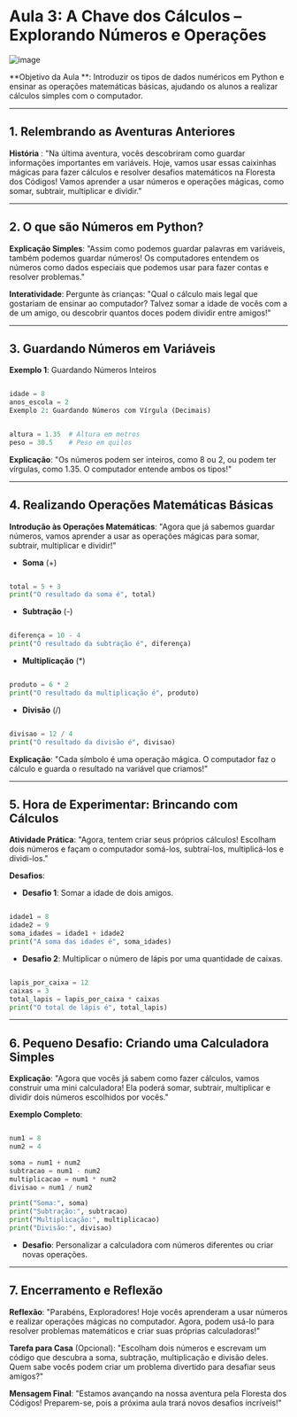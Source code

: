 # Aula 3: A Chave dos Cálculos – Explorando Números e Operações

![image](https://github.com/user-attachments/assets/6d3de0fa-3bfb-4422-8878-25a9aa3489ab)

**Objetivo da Aula **: Introduzir os tipos de dados numéricos em Python e ensinar as operações matemáticas básicas, ajudando os alunos a realizar cálculos simples com o computador.

---

## 1. Relembrando as Aventuras Anteriores

**História** : "Na última aventura, vocês descobriram como guardar informações importantes em variáveis. Hoje, vamos usar essas caixinhas mágicas para fazer cálculos e resolver desafios matemáticos na Floresta dos Códigos! Vamos aprender a usar números e operações mágicas, como somar, subtrair, multiplicar e dividir."

---

## 2. O que são Números em Python?

**Explicação Simples**: "Assim como podemos guardar palavras em variáveis, também podemos guardar números! Os computadores entendem os números como dados especiais que podemos usar para fazer contas e resolver problemas."

**Interatividade**: Pergunte às crianças: "Qual o cálculo mais legal que gostariam de ensinar ao computador? Talvez somar a idade de vocês com a de um amigo, ou descobrir quantos doces podem dividir entre amigos!"

---

## 3. Guardando Números em Variáveis

**Exemplo 1**: Guardando Números Inteiros

```python

idade = 8
anos_escola = 2
Exemplo 2: Guardando Números com Vírgula (Decimais)
```

```python

altura = 1.35  # Altura em metros
peso = 30.5    # Peso em quilos
```

**Explicação**: "Os números podem ser inteiros, como 8 ou 2, ou podem ter vírgulas, como 1.35. O computador entende ambos os tipos!"

---

## 4. Realizando Operações Matemáticas Básicas

**Introdução às Operações Matemáticas**: "Agora que já sabemos guardar números, vamos aprender a usar as operações mágicas para somar, subtrair, multiplicar e dividir!"

- **Soma** (+)

```python

total = 5 + 3
print("O resultado da soma é", total)
```

- **Subtração** (-)

```python

diferença = 10 - 4
print("O resultado da subtração é", diferença)
```

- **Multiplicação** (*)

```python

produto = 6 * 2
print("O resultado da multiplicação é", produto)
```

- **Divisão** (/)

```python

divisao = 12 / 4
print("O resultado da divisão é", divisao)
```

**Explicação**: "Cada símbolo é uma operação mágica. O computador faz o cálculo e guarda o resultado na variável que criamos!"

---

## 5. Hora de Experimentar: Brincando com Cálculos

**Atividade Prática**: "Agora, tentem criar seus próprios cálculos! Escolham dois números e façam o computador somá-los, subtraí-los, multiplicá-los e dividi-los."

**Desafios**:

- **Desafio 1**: Somar a idade de dois amigos.

```python

idade1 = 8
idade2 = 9
soma_idades = idade1 + idade2
print("A soma das idades é", soma_idades)
```

- **Desafio 2**: Multiplicar o número de lápis por uma quantidade de caixas.

```python

lapis_por_caixa = 12
caixas = 3
total_lapis = lapis_por_caixa * caixas
print("O total de lápis é", total_lapis)
```

---

## 6. Pequeno Desafio: Criando uma Calculadora Simples

**Explicação**: "Agora que vocês já sabem como fazer cálculos, vamos construir uma mini calculadora! Ela poderá somar, subtrair, multiplicar e dividir dois números escolhidos por vocês."

**Exemplo Completo**:

```python

num1 = 8
num2 = 4

soma = num1 + num2
subtracao = num1 - num2
multiplicacao = num1 * num2
divisao = num1 / num2

print("Soma:", soma)
print("Subtração:", subtracao)
print("Multiplicação:", multiplicacao)
print("Divisão:", divisao)
```

- **Desafio**: Personalizar a calculadora com números diferentes ou criar novas operações.

---

## 7. Encerramento e Reflexão

**Reflexão**: "Parabéns, Exploradores! Hoje vocês aprenderam a usar números e realizar operações mágicas no computador. Agora, podem usá-lo para resolver problemas matemáticos e criar suas próprias calculadoras!"

**Tarefa para Casa** (Opcional): "Escolham dois números e escrevam um código que descubra a soma, subtração, multiplicação e divisão deles. Quem sabe vocês podem criar um problema divertido para desafiar seus amigos?"

**Mensagem Final**: "Estamos avançando na nossa aventura pela Floresta dos Códigos! Preparem-se, pois a próxima aula trará novos desafios incríveis!"
